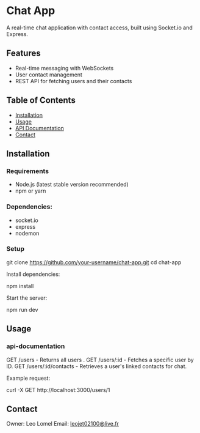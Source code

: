# Chat App

A real-time chat application with contact access, built using Socket.io and Express.

## Features

- Real-time messaging with WebSockets
- User contact management
- REST API for fetching users and their contacts

## Table of Contents

- [Installation](#installation)
- [Usage](#usage)
- [API Documentation](#api-documentation)
- [Contact](#contact)

## Installation

### Requirements

- Node.js (latest stable version recommended)
- npm or yarn

### Dependencies:

- socket.io
- express
- nodemon

### Setup

git clone https://github.com/your-username/chat-app.git
cd chat-app

Install dependencies:

npm install

Start the server:

npm run dev

## Usage

### api-documentation

GET /users - Returns all users .
GET /users/:id - Fetches a specific user by ID.
GET /users/:id/contacts - Retrieves a user's linked contacts for chat.

Example request:

curl -X GET http://localhost:3000/users/1

## Contact
Owner: Leo Lomel
Email: leojet02100@live.fr
